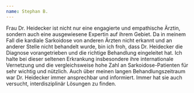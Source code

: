 ```yaml
---
name: Stephan B.
---
```


Frau Dr. Heidecker ist nicht nur eine engagierte und empathische Ärztin, sondern auch eine ausgewiesene Expertin auf ihrem Gebiet.
Da in meinem Fall die kardiale Sarkoidose von anderen Ärzten nicht erkannt und an anderer Stelle nicht behandelt wurde, 
bin ich froh, dass Dr. Heidecker die Diagnose vorangetrieben und die richtige Behandlung eingeleitet hat. 
Ich halte bei dieser seltenen Erkrankung insbesondere ihre internationale Vernetzung und die vergleichsweise hohe Zahl 
an Sarkoidose-Patienten für sehr wichtig und nützlich. 
Auch über meinen langen Behandlungszeitraum war Dr. Heidecker immer ansprechbar und informiert. 
Immer hat sie auch versucht, interdisziplinär Lösungen zu finden.
